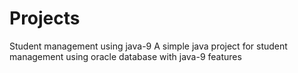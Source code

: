 # Projects
Student management using java-9
A simple java project for student management using oracle database with java-9 features
